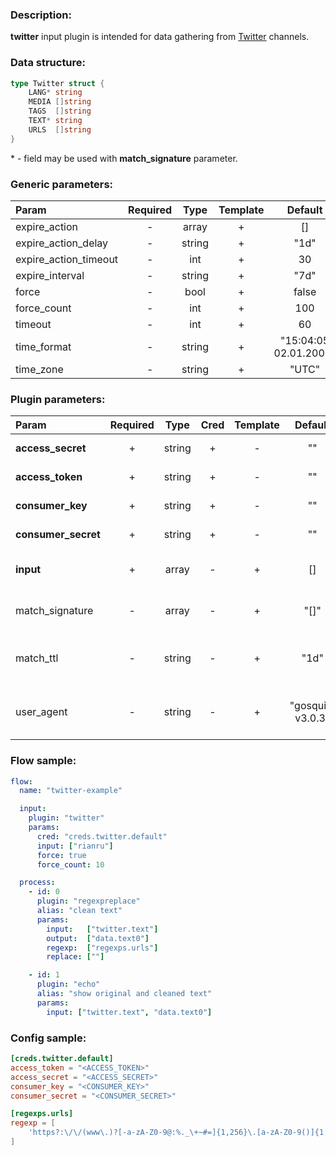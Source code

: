 ### Description:

**twitter** input plugin is intended for data gathering from [Twitter](https://twitter.com/) channels.

### Data structure:

```go
type Twitter struct {
	LANG* string
	MEDIA []string
	TAGS  []string
	TEXT* string
	URLS  []string
}
```

&ast; - field may be used with **match_signature** parameter.

### Generic parameters:

| Param                 | Required |  Type  | Template |        Default        |
|:----------------------|:--------:|:------:|:--------:|:---------------------:|
| expire_action         |    -     | array  |    +     |          []           |
| expire_action_delay   |    -     | string |    +     |         "1d"          |
| expire_action_timeout |    -     |  int   |    +     |          30           |
| expire_interval       |    -     | string |    +     |         "7d"          |
| force                 |    -     |  bool  |    +     |         false         |
| force_count           |    -     |  int   |    +     |          100          |
| timeout               |    -     |  int   |    +     |          60           |
| time_format           |    -     | string |    +     | "15:04:05 02.01.2006" |
| time_zone             |    -     | string |    +     |         "UTC"         |


### Plugin parameters:

| Param               | Required |  Type  | Cred | Template |      Default      |      Example       | Description                                                             |
|:--------------------|:--------:|:------:|:----:|:--------:|:-----------------:|:------------------:|:------------------------------------------------------------------------|
| **access_secret**   |    +     | string |  +   |    -     |        ""         |         ""         | [Twitter API Access](https://developer.twitter.com/en/apply-for-access) |
| **access_token**    |    +     | string |  +   |    -     |        ""         |         ""         | [Twitter API Access](https://developer.twitter.com/en/apply-for-access) |
| **consumer_key**    |    +     | string |  +   |    -     |        ""         |         ""         | [Twitter API Access](https://developer.twitter.com/en/apply-for-access) |
| **consumer_secret** |    +     | string |  +   |    -     |        ""         |         ""         | [Twitter API Access](https://developer.twitter.com/en/apply-for-access) |
| **input**           |    +     | array  |  -   |    +     |        []         |  ["tass_agency"]   | List of Twitter channels.                                               |
| match_signature     |    -     | array  |  -   |    +     |       "[]"        | ["source", "time"] | Match new tweets by signature.                                          |
| match_ttl           |    -     | string |  -   |    +     |       "1d"        |       "24h"        | TTL (Time To Live) for matched signatures.                              |
| user_agent          |    -     | string |  -   |    +     | "gosquito v3.0.3" |   "webchela 1.0"   | Custom User-Agent for API access.                                       |


### Flow sample:

```yaml
flow:
  name: "twitter-example"

  input:
    plugin: "twitter"
    params:
      cred: "creds.twitter.default"
      input: ["rianru"]
      force: true
      force_count: 10

  process:
    - id: 0
      plugin: "regexpreplace"
      alias: "clean text"
      params:
        input:   ["twitter.text"]
        output:  ["data.text0"]
        regexp:  ["regexps.urls"]
        replace: [""]

    - id: 1
      plugin: "echo"
      alias: "show original and cleaned text"
      params:
        input: ["twitter.text", "data.text0"]

```

### Config sample:

```toml
[creds.twitter.default]
access_token = "<ACCESS_TOKEN>"
access_secret = "<ACCESS_SECRET>"
consumer_key = "<CONSUMER_KEY>"
consumer_secret = "<CONSUMER_SECRET>"

[regexps.urls]
regexp = [
    'https?:\/\/(www\.)?[-a-zA-Z0-9@:%._\+~#=]{1,256}\.[a-zA-Z0-9()]{1,6}\b([-a-zA-Z0-9()@:%_\+.~#?&//=]*)'
]
```


